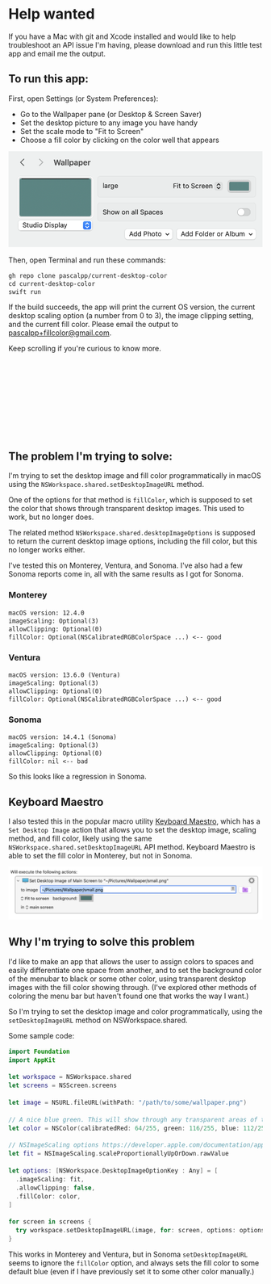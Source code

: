 # Help wanted

If you have a Mac with git and Xcode installed and would like to help troubleshoot an API issue I'm having, please download and run this little test app and email me the output.

## To run this app:

First, open Settings (or System Preferences):

- Go to the Wallpaper pane (or Desktop & Screen Saver)
- Set the desktop picture to any image you have handy
- Set the scale mode to "Fit to Screen"
- Choose a fill color by clicking on the color well that appears

![Wallpaper Settings Pane](./images/wallpaper.png)

Then, open Terminal and run these commands:

```
gh repo clone pascalpp/current-desktop-color
cd current-desktop-color
swift run
```

If the build succeeds, the app will print the current OS version, the current desktop scaling option (a number from 0 to 3), the image clipping setting, and the current fill color. Please email the output to pascalpp+fillcolor@gmail.com.

Keep scrolling if you're curious to know more.

<table height="150"></table>

## The problem I'm trying to solve:

I'm trying to set the desktop image and fill color programmatically in macOS using the `NSWorkspace.shared.setDesktopImageURL` method.

One of the options for that method is `fillColor`, which is supposed to set the color that shows through transparent desktop images. This used to work, but no longer does.

The related method `NSWorkspace.shared.desktopImageOptions` is supposed to return the current desktop image options, including the fill color, but this no longer works either.

I've tested this on Monterey, Ventura, and Sonoma. I've also had a few Sonoma reports come in, all with the same results as I got for Sonoma.

### Monterey

```
macOS version: 12.4.0
imageScaling: Optional(3)
allowClipping: Optional(0)
fillColor: Optional(NSCalibratedRGBColorSpace ...) <-- good
```

### Ventura

```
macOS version: 13.6.0 (Ventura)
imageScaling: Optional(3)
allowClipping: Optional(0)
fillColor: Optional(NSCalibratedRGBColorSpace ...) <-- good
```

### Sonoma

```
macOS version: 14.4.1 (Sonoma)
imageScaling: Optional(3)
allowClipping: Optional(0)
fillColor: nil <-- bad
```

So this looks like a regression in Sonoma.

## Keyboard Maestro

I also tested this in the popular macro utility [Keyboard Maestro](https://www.keyboardmaestro.com), which has a `Set Desktop Image` action that allows you to set the desktop image, scaling method, and fill color, likely using the same `NSWorkspace.shared.setDesktopImageURL` API method. Keyboard Maestro is able to set the fill color in Monterey, but not in Sonoma.

![Keyboard Maestro](images/keyboard-maestro.png)

## Why I'm trying to solve this problem

I'd like to make an app that allows the user to assign colors to spaces and easily differentiate one space from another, and to set the background color of the menubar to black or some other color, using transparent desktop images with the fill color showing through. (I've explored other methods of coloring the menu bar but haven't found one that works the way I want.)

So I'm trying to set the desktop image and color programmatically, using the `setDesktopImageURL` method on NSWorkspace.shared.

Some sample code:

```swift
import Foundation
import AppKit

let workspace = NSWorkspace.shared
let screens = NSScreen.screens

let image = NSURL.fileURL(withPath: "/path/to/some/wallpaper.png")

// A nice blue green. This will show through any transparent areas of the image
let color = NSColor(calibratedRed: 64/255, green: 116/255, blue: 112/255, alpha: 1.0)

// NSImageScaling options https://developer.apple.com/documentation/appkit/nsimagescaling
let fit = NSImageScaling.scaleProportionallyUpOrDown.rawValue

let options: [NSWorkspace.DesktopImageOptionKey : Any] = [
  .imageScaling: fit,
  .allowClipping: false,
  .fillColor: color,
]

for screen in screens {
  try workspace.setDesktopImageURL(image, for: screen, options: options)
}
```

This works in Monterey and Ventura, but in Sonoma `setDesktopImageURL` seems to ignore the `fillColor` option, and always sets the fill color to some default blue (even if I have previously set it to some other color manually.)
